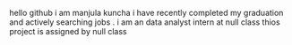 hello github i am manjula kuncha i have recently completed my graduation and actively searching jobs .
i am an data analyst intern at null class
thios project is assigned by null class
